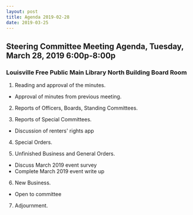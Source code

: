 ```yaml
---
layout: post
title: Agenda 2019-02-28
date: 2019-03-25
---
```


## Steering Committee Meeting Agenda, Tuesday, March 28, 2019 6:00p-8:00p
### Louisville Free Public Main Library North Building Board Room

1. Reading and approval of the minutes.
  * Approval of minutes from previous meeting.

2. Reports of Officers, Boards, Standing Committees.
	
3. Reports of Special Committees.
  * Discussion of renters' rights app

4. Special Orders.

5. Unfinished Business and General Orders.
  * Discuss March 2019 event survey
  * Complete March 2019 event write up

6. New Business.
  * Open to committee

7. Adjournment.
